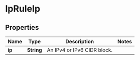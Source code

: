 # IpRuleIp

## Properties
Name | Type | Description | Notes
------------ | ------------- | ------------- | -------------
**ip** | **String** | An IPv4 or IPv6 CIDR block. | 
